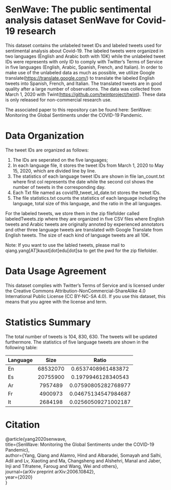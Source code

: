 # SenWave: The public sentimental analysis dataset SenWave for Covid-19 research
This dataset contains the unlabeled tweet IDs and labeled tweets used for sentimental analysis about Covid-19. The labeled tweets were organized in two languages (English and Arabic both with 10K) while the unlabeled tweet IDs were represents with only ID to comply with Twitter’s Terms of Service in five languages (English, Arabic, Spanish, French, and Italian). In order to make use of the unlabeled data as much as possible, we utilize Google translate(https://translate.google.com/) to translate the labeled English tweets into Spanish, French, and Italian. The translated tweets are in good quality after a large number of observations. The data was collected from March 1, 2020 with Twint(https://github.com/twintproject/twint). These data is only released for non-commercial research use.

The associated paper to this repository can be found here: SenWave: Monitoring the Global Sentiments under the COVID-19 Pandemic.

# Data Organization
The tweet IDs are organized as follows:
1) The IDs are seperated on the five languages;
2) In each language file, it stores the tweet IDs from March 1, 2020 to May 15, 2020, which are divided line by line.
3) The statistics of each language tweet IDs are shown in file lan_count.txt where first col represents the date while the second col shows the number of tweets in the corresponding day.
4) Each Txt file named as covid19_tweet_id_date.txt stores the tweet IDs.
5) The file statistics.txt counts the statistics of each language including the language, total size of this language, and the ratio in the all languages.

For the labeled tweets, we store them in the zip filefolder called labeledTweets.zip where they are organized in five CSV files where English tweets and Arabic tweets are originally annoted by experienced annotators and other three language tweets are translated with Google Translate from English tweets. The size of each kind of language tweets are all 10K.

Note: If you want to use the labled tweets, please mail to qiang.yang[AT]kaust[dot]edu[dot]sa to get the pwd for the zip filefolder.

# Data Usage Agreement
This dataset complies with Twitter’s Terms of Service and is licensed under the Creative Commons Attribution-NonCommercial-ShareAlike 4.0 International Public License (CC BY-NC-SA 4.0). If you use this dataset, this means that you agree with the license and term.

# Statistics Summary
The total number of tweets is 104, 830, 630. The tweets will be updated furthermore.
The statistics of five language tweets are shown in the following table:


|Language      |Size      |Ratio      |
| ---------- | :-----------:  | :-----------: |
|En      |68532070      |0.6537408961483872      |
|Es       |20755900       |0.1979946128340543      |
|Ar       |7957489      | 0.07590805282768977      |
|Fr       |4900973       |0.04675134547984687      |
|It       |2684198       |0.02560509271002187      |

# Citation

@article{yang2020senwave,  
  title={SenWave: Monitoring the Global Sentiments under the COVID-19 Pandemic},  
  author={Yang, Qiang and Alamro, Hind and Albaradei, Somayah and Salhi, Adil and Lv, Xiaoting and Ma, Changsheng and Alshehri, Manal and Jaber, Inji and Tifratene, Faroug and Wang, Wei and others},  
  journal={arXiv preprint arXiv:2006.10842},  
  year={2020}  
}
